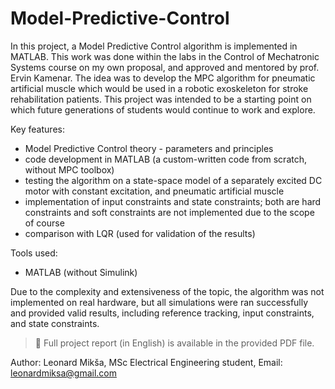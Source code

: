 # Model-Predictive-Control

In this project, a Model Predictive Control algorithm is implemented in MATLAB.
This work was done within the labs in the Control of Mechatronic Systems course on my own proposal, and approved and mentored by prof. Ervin Kamenar. 
The idea was to develop the MPC algorithm for pneumatic artificial muscle which would be used in a robotic exoskeleton for stroke rehabilitation patients.
This project was intended to be a starting point on which future generations of students would continue to work and explore.

Key features:
- Model Predictive Control theory - parameters and principles
- code development in MATLAB (a custom-written code from scratch, without MPC toolbox)
- testing the algorithm on a state-space model of a separately excited DC motor with constant excitation, and pneumatic artificial muscle
- implementation of input constraints and state constraints; both are hard constraints and soft constraints are not implemented due to the scope of course
- comparison with LQR (used for validation of the results)

Tools used:
- MATLAB (without Simulink)

Due to the complexity and extensiveness of the topic, the algorithm was not implemented on real hardware, but all simulations were ran successfully and provided valid results, including reference tracking, input constraints, and state constraints.

> 📎 Full project report (in English) is available in the provided PDF file.


Author:
Leonard Mikša,
MSc Electrical Engineering student,
Email: leonardmiksa@gmail.com
